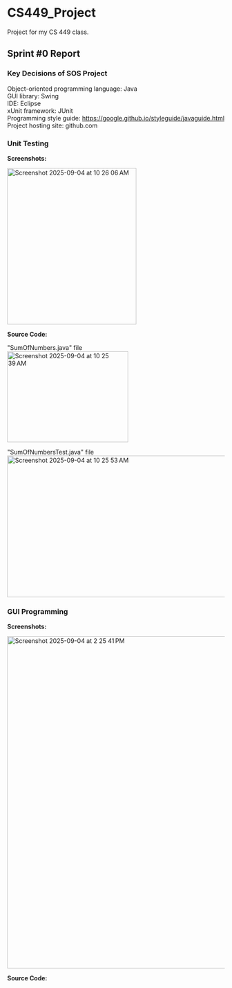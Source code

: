# CS449_Project
Project for my CS 449 class.

## Sprint #0 Report 

### Key Decisions of SOS Project

Object-oriented programming language: Java\
GUI library: Swing\
IDE: Eclipse\
xUnit framework: JUnit\
Programming style guide: https://google.github.io/styleguide/javaguide.html \
Project hosting site: github.com

### Unit Testing

**Screenshots:**

<img width="299" height="361" alt="Screenshot 2025-09-04 at 10 26 06 AM" src="https://github.com/user-attachments/assets/4d37e311-7873-4c27-91eb-b6411ef445de" />



**Source Code:**


"SumOfNumbers.java" file\
<img width="280" height="210" alt="Screenshot 2025-09-04 at 10 25 39 AM" src="https://github.com/user-attachments/assets/ad196fcc-0b42-469a-97e3-1b221f9ead98" />

"SumOfNumbersTest.java" file\
<img width="674" height="327" alt="Screenshot 2025-09-04 at 10 25 53 AM" src="https://github.com/user-attachments/assets/7c08c986-5d31-44ee-ae79-0c83f5692e22" />





### GUI Programming

**Screenshots:**

<img width="798" height="767" alt="Screenshot 2025-09-04 at 2 25 41 PM" src="https://github.com/user-attachments/assets/705e6243-29a2-4664-a662-fae0c12cf590" />


**Source Code:**



